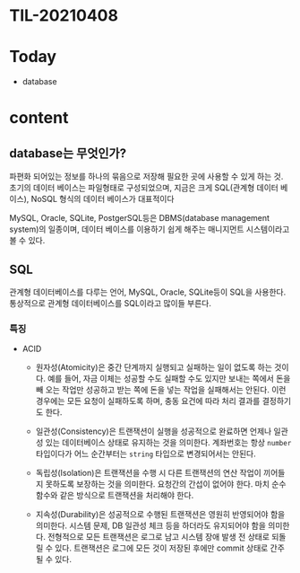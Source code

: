 # TIL-20210408

# Today

- database

# content

## database는 무엇인가?

파편화 되어있는 정보를 하나의 묶음으로 저장해 필요한 곳에 사용할 수 있게 하는 것.  
초기의 데이터 베이스는 파일형태로 구성되었으며, 지금은 크게 SQL(관계형 데이터 베이스), NoSQL 형식의 데이터 베이스가 대표적이다

MySQL, Oracle, SQLite, PostgerSQL등은 DBMS(database management system)의 일종이며, 데이터 베이스를 이용하기 쉽게 해주는 매니지먼트 시스템이라고 볼 수 있다.

## SQL

관계형 데이터베이스를 다루는 언어, MySQL, Oracle, SQLite등이 SQL을 사용한다. 통상적으로 관계형 데이터베이스를 SQL이라고 많이들 부른다.

### 특징

- ACID

  - 원자성(Atomicity)은 중간 단계까지 실행되고 실패하는 일이 없도록 하는 것이다. 예를 들어, 자금 이체는 성공할 수도 실패할 수도 있지만 보내는 쪽에서 돈을 빼 오는 작업만 성공하고 받는 쪽에 돈을 넣는 작업을 실패해서는 안된다. 이런 경우에는 모든 요청이 실패하도록 하며, 충동 요건에 따라 처리 결과를 결정하기도 한다.

  - 일관성(Consistency)은 트랜잭션이 실행을 성공적으로 완료하면 언제나 일관성 있는 데이터베이스 상태로 유지하는 것을 의미한다. 계좌번호는 항상 `number`타입이다가 어느 순간부터는 `string` 타입으로 변경되어서는 안된다.

  - 독립성(Isolation)은 트랜잭션을 수행 시 다른 트랜잭션의 연산 작업이 끼어들지 못하도록 보장하는 것을 의미한다. 요청간의 간섭이 없어야 한다. 마치 순수함수와 같은 방식으로 트랜잭션을 처리해야 한다.

  - 지속성(Durability)은 성공적으로 수행된 트랜잭션은 영원히 반영되어야 함을 의미한다. 시스템 문제, DB 일관성 체크 등을 하더라도 유지되어야 함을 의미한다. 전형적으로 모든 트랜잭션은 로그로 남고 시스템 장애 발생 전 상태로 되돌릴 수 있다. 트랜잭션은 로그에 모든 것이 저장된 후에만 commit 상태로 간주될 수 있다.

